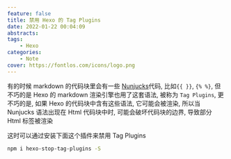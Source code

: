 ```yaml
---
feature: false
title: 禁用 Hexo 的 Tag Plugins
date: 2022-01-22 00:04:09
abstracts:
tags:
    - Hexo
categories:
    - Note
cover: https://fontlos.com/icons/logo.png
---
```


有的时候 markdown 的代码块里会有一些 [Nunjucks](https://mozilla.github.io/nunjucks/templating.html)代码, 比如`{{ }}`, `{% %}`, 但不巧的是 Hexo 的 markdown 渲染引擎也用了这套语法, 被称为 `Tag Plugins`, 更不巧的是, 如果 Hexo 的代码块中含有这些语法, 它可能会被渲染, 所以当 Nunjucks 语法出现在 Html 代码块中时, 可能会破坏代码块的边界, 导致部分 Html 标签被渲染

这时可以通过安装下面这个插件来禁用 Tag Plugins

```sh
npm i hexo-stop-tag-plugins -S
```